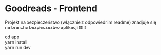 # Goodreads - Frontend
Projekt na bezpieczeństwo (włącznie z odpowiednim readme) znadjuje się na branchu bezpieczestwo aplikacji !!!!!! 

cd app  
yarn install  
yarn run dev  

